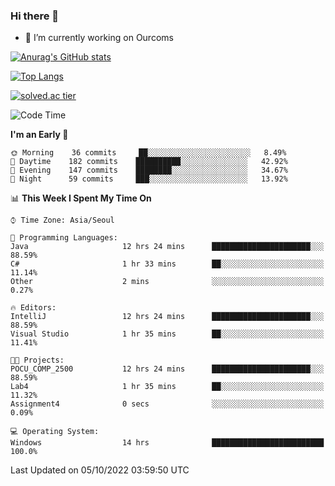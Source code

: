 ### Hi there 👋

- 🔭 I’m currently working on Ourcoms

<!--
**Rhange/Rhange** is a ✨ _special_ ✨ repository because its `README.md` (this file) appears on your GitHub profile.

Here are some ideas to get you started:

- 🌱 I’m currently learning ...
- 👯 I’m looking to collaborate on ...
- 🤔 I’m looking for help with ...
- 💬 Ask me about ...
- 📫 How to reach me: ...
- 😄 Pronouns: ...
- ⚡ Fun fact: ...
-->

[![Anurag's GitHub stats](https://github-readme-stats.vercel.app/api?username=rhange&show_icons=true&theme=gruvbox)](https://github.com/anuraghazra/github-readme-stats)

[![Top Langs](https://github-readme-stats.vercel.app/api/top-langs/?username=rhange&layout=compact&theme=gruvbox)](https://github.com/anuraghazra/github-readme-stats)

[![solved.ac tier](http://mazassumnida.wtf/api/generate_badge?boj=rhange0511)](https://solved.ac/rhange0511)

  <!--START_SECTION:waka-->
![Code Time](http://img.shields.io/badge/Code%20Time-571%20hrs%2055%20mins-blue)

**I'm an Early 🐤** 

```text
🌞 Morning    36 commits     ██░░░░░░░░░░░░░░░░░░░░░░░   8.49% 
🌆 Daytime    182 commits    ██████████░░░░░░░░░░░░░░░   42.92% 
🌃 Evening    147 commits    ████████░░░░░░░░░░░░░░░░░   34.67% 
🌙 Night      59 commits     ███░░░░░░░░░░░░░░░░░░░░░░   13.92%

```


📊 **This Week I Spent My Time On** 

```text
⌚︎ Time Zone: Asia/Seoul

💬 Programming Languages: 
Java                     12 hrs 24 mins      ██████████████████████░░░   88.59% 
C#                       1 hr 33 mins        ██░░░░░░░░░░░░░░░░░░░░░░░   11.14% 
Other                    2 mins              ░░░░░░░░░░░░░░░░░░░░░░░░░   0.27%

🔥 Editors: 
IntelliJ                 12 hrs 24 mins      ██████████████████████░░░   88.59% 
Visual Studio            1 hr 35 mins        ██░░░░░░░░░░░░░░░░░░░░░░░   11.41%

🐱‍💻 Projects: 
POCU_COMP_2500           12 hrs 24 mins      ██████████████████████░░░   88.59% 
Lab4                     1 hr 35 mins        ██░░░░░░░░░░░░░░░░░░░░░░░   11.32% 
Assignment4              0 secs              ░░░░░░░░░░░░░░░░░░░░░░░░░   0.09%

💻 Operating System: 
Windows                  14 hrs              █████████████████████████   100.0%

```


 Last Updated on 05/10/2022 03:59:50 UTC
<!--END_SECTION:waka-->

